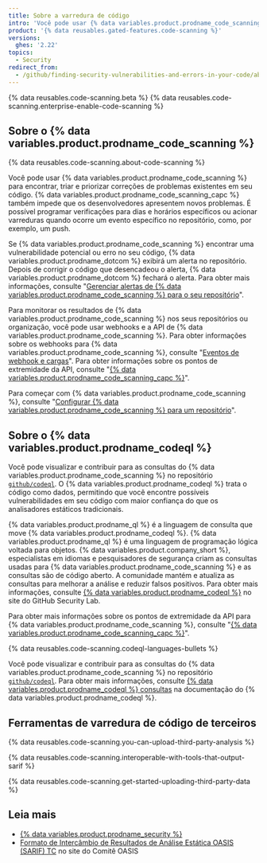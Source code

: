 ```yaml
---
title: Sobre a varredura de código
intro: 'Você pode usar {% data variables.product.prodname_code_scanning %} para encontrar vulnerabilidades e erros de segurança no código do seu projeto no {% data variables.product.prodname_dotcom %}.'
product: '{% data reusables.gated-features.code-scanning %}'
versions:
  ghes: '2.22'
topics:
  - Security
redirect_from:
  - /github/finding-security-vulnerabilities-and-errors-in-your-code/about-code-scanning
---
```


<!--See /content/code-security/secure-coding for the latest version of this article -->

{% data reusables.code-scanning.beta %}
{% data reusables.code-scanning.enterprise-enable-code-scanning %}

## Sobre o {% data variables.product.prodname_code_scanning %}

{% data reusables.code-scanning.about-code-scanning %}

Você pode usar {% data variables.product.prodname_code_scanning %} para encontrar, triar e priorizar correções de problemas existentes em seu código. {% data variables.product.prodname_code_scanning_capc %} também impede que os desenvolvedores apresentem novos problemas. É possível programar verificações para dias e horários específicos ou acionar varreduras quando ocorre um evento específico no repositório, como, por exemplo, um push.

Se {% data variables.product.prodname_code_scanning %} encontrar uma vulnerabilidade potencial ou erro no seu código, {% data variables.product.prodname_dotcom %} exibirá um alerta no repositório. Depois de corrigir o código que desencadeou o alerta, {% data variables.product.prodname_dotcom %} fechará o alerta. Para obter mais informações, consulte "[Gerenciar alertas de {% data variables.product.prodname_code_scanning %} para o seu repositório](/github/finding-security-vulnerabilities-and-errors-in-your-code/managing-code-scanning-alerts-for-your-repository)".

Para monitorar os resultados de {% data variables.product.prodname_code_scanning %} nos seus repositórios ou organização, você pode usar webhooks e a API de {% data variables.product.prodname_code_scanning %}. Para obter informações sobre os webhooks para {% data variables.product.prodname_code_scanning %}, consulte "[Eventos de webhook e cargas](/developers/webhooks-and-events/webhook-events-and-payloads#code_scanning_alert)". Para obter informações sobre os pontos de extremidade da API, consulte "[{% data variables.product.prodname_code_scanning_capc %}](/rest/reference/code-scanning)".

Para começar com {% data variables.product.prodname_code_scanning %}, consulte "[Configurar {% data variables.product.prodname_code_scanning %} para um repositório](/github/finding-security-vulnerabilities-and-errors-in-your-code/setting-up-code-scanning-for-a-repository)".

## Sobre o {% data variables.product.prodname_codeql %}

Você pode visualizar e contribuir para as consultas do {% data variables.product.prodname_code_scanning %} no repositório [`github/codeql`](https://github.com/github/codeql). O {% data variables.product.prodname_codeql %} trata o código como dados, permitindo que você encontre possíveis vulnerabilidades em seu código com maior confiança do que os analisadores estáticos tradicionais.

{% data variables.product.prodname_ql %} é a linguagem de consulta que move {% data variables.product.prodname_codeql %}. {% data variables.product.prodname_ql %} é uma linguagem de programação lógica voltada para objetos. {% data variables.product.company_short %}, especialistas em idiomas e pesquisadores de segurança criam as consultas usadas para {% data variables.product.prodname_code_scanning %} e as consultas são de código aberto. A comunidade mantém e atualiza as consultas para melhorar a análise e reduzir falsos positivos. Para obter mais informações, consulte [{% data variables.product.prodname_codeql %}](https://securitylab.github.com/tools/codeql) no site do GitHub Security Lab.

Para obter mais informações sobre os pontos de extremidade da API para {% data variables.product.prodname_code_scanning %}, consulte "[{% data variables.product.prodname_code_scanning_capc %}](http://developer.github.com/v3/code-scanning)".

{% data reusables.code-scanning.codeql-languages-bullets %}

Você pode visualizar e contribuir para as consultas do {% data variables.product.prodname_code_scanning %} no repositório [`github/codeql`](https://github.com/github/codeql). Para obter mais informações, consulte [{% data variables.product.prodname_codeql %} consultas](https://codeql.github.com/docs/writing-codeql-queries/codeql-queries/) na documentação do {% data variables.product.prodname_codeql %}.

## Ferramentas de varredura de código de terceiros

{% data reusables.code-scanning.you-can-upload-third-party-analysis %}

{% data reusables.code-scanning.interoperable-with-tools-that-output-sarif %}

{% data reusables.code-scanning.get-started-uploading-third-party-data %}

## Leia mais

- [{% data variables.product.prodname_security %}](https://securitylab.github.com/)
- [Formato de Intercâmbio de Resultados de Análise Estática OASIS (SARIF) TC](https://www.oasis-open.org/committees/tc_home.php?wg_abbrev=sarif) no site do Comitê OASIS
